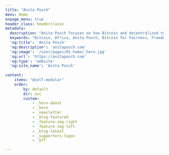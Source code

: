 ```yaml
---
title: "Anita Posch"
menu: Home
onpage_menu: true
header_class: headerclassx
metadata:
  description: "Anita Posch focuses on how Bitcoin and decentralized technology provide financial freedom, privacy and human rights protection for those who need it most. She is an author, founder of Bitcoin for Fairness and expert on Bitcoin adoption in Africa."
  keywords: "Bitcoin, Africa, Anita Posch, Bitcoin for Fairness, Freedom Tech"
  'og:title': 'Anita Posch'
  'og:description': 'anitaposch.com'
  'og:image': '/user/pages/01.home/_hero.jpg'
  'og:url': 'https://anitaposch.com'
  'og:type': 'website'
  'og:site_name': 'Anita Posch'
    
content:
    items: "@self.modular"
    order:
        by: default
        dir: asc
        custom:
            - _hero-about
            - _hero
            - _newsletter
            - _blog-featured
            - _feature-img-right
            - _feature-img-left
            - _blog-latest
            - _supporters-logos
            - _bff

---
```

